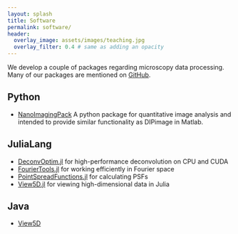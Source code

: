 ```yaml
---
layout: splash 
title: Software 
permalink: software/
header:
  overlay_image: assets/images/teaching.jpg
  overlay_filter: 0.4 # same as adding an opacity
---
```



We develop a couple of packages regarding microscopy data processing.
Many of our packages are mentioned on [GitHub](https://github.com/bionanoimaging).

## Python
* [NanoImagingPack](https://gitlab.com/bionanoimaging/nanoimagingpack) A python package for quantitative image analysis and intended to provide similar functionality as DIPimage in Matlab.

## JuliaLang
* [DeconvOptim.jl](https://github.com/roflmaostc/DeconvOptim.jl) for high-performance deconvolution on CPU and CUDA
* [FourierTools.jl](https://github.com/bionanoimaging/FourierTools.jl/) for working efficiently in Fourier space
* [PointSpreadFunctions.jl](https://github.com/RainerHeintzmann/PointSpreadFunctions.jl/) for calculating PSFs
* [View5D.jl](https://github.com/RainerHeintzmann/View5D.jl) for viewing high-dimensional data in Julia

## Java
* [View5D](https://github.com/bionanoimaging/View5D)
